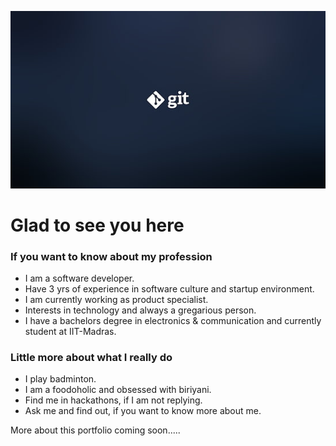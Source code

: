 ![](/Images/G.jpg)
# Glad to see you here 

### If you want to know about my profession
- I am a software developer.
- Have 3 yrs of experience in software culture and startup environment.
- I am currently working as product specialist.
- Interests in technology and always a gregarious person.
- I have a bachelors degree in electronics & communication and currently student at IIT-Madras.

### Little more about what I really do
- I play badminton.
- I am a foodoholic and obsessed with biriyani.
- Find me in hackathons, if I am not replying.
- Ask me and find out, if you want to know more about me.

More about this portfolio coming soon.....